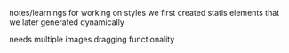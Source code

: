 notes/learnings
for working on styles we first created statis elements that we later generated dynamically

needs multiple images dragging functionality
